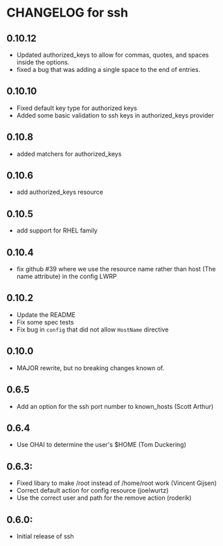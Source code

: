 # CHANGELOG for ssh
## 0.10.12
* Updated authorized_keys to allow for commas, quotes, and spaces inside the options.
* fixed a bug that was adding a single space to the end of entries.

## 0.10.10
* Fixed default key type for authorized keys
* Added some basic validation to ssh keys in authorized_keys provider

## 0.10.8
* added matchers for authorized_keys

## 0.10.6
* add authorized_keys resource

## 0.10.5
* add support for RHEL family

## 0.10.4
* fix github #39 where we use the resource name rather than host (The name attribute) in the config LWRP

## 0.10.2
* Update the README
* Fix some spec tests
* Fix bug in `config` that did not allow `HostName` directive

## 0.10.0
* MAJOR rewrite, but no breaking changes known of.

## 0.6.5

* Add an option for the ssh port number to known_hosts (Scott Arthur)

## 0.6.4

* Use OHAI to determine the user's $HOME (Tom Duckering)

## 0.6.3:

* Fixed libary to make /root instead of /home/root work (Vincent Gijsen)
* Correct default action for config resource (joelwurtz)
* Use the correct user and path for the remove action (roderik)

## 0.6.0:

* Initial release of ssh
